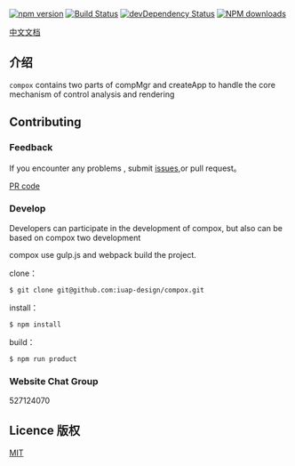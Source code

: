 
[![npm version](https://img.shields.io/npm/v/compox.svg)](https://www.npmjs.com/package/compox)
[![Build Status](https://img.shields.io/travis/iuap-design/compox/master.svg)](https://travis-ci.org/iuap-design/compox)
[![devDependency Status](https://img.shields.io/david/dev/iuap-design/compox.svg)](https://david-dm.org/iuap-design/compox#info=devDependencies)
[![NPM downloads](http://img.shields.io/npm/dm/compox.svg?style=flat)](https://npmjs.org/package/compox)


[中文文档](./README_CN.md)
##  介绍
`compox` contains two parts of compMgr and createApp to handle the core mechanism of control analysis and rendering

## Contributing


### Feedback

If you encounter any problems , submit [issues](https://github.com/iuap-design/compox/issues),or pull request。

[PR code](CONTRIBUTING.md)

### Develop

Developers can participate in the development of compox,  but also can be based on compox two development


compox use gulp.js and webpack build the project.


clone：

```
$ git clone git@github.com:iuap-design/compox.git
```

install：

```
$ npm install
```

build：

```
$ npm run product
```

### Website Chat Group

527124070

## Licence 版权

[MIT](./LICENSE)
